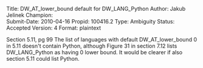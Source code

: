 Title:       DW_AT_lower_bound default for DW_LANG_Python
Author:      Jakub Jelinek
Champion:    
Submit-Date: 2010-04-16
Propid:      100416.2
Type:        Ambiguity
Status:      Accepted
Version:     4
Format:      plaintext

Section 5.11, pg 99
The list of languages with default DW_AT_lower_bound 0 in 5.11 doesn't contain 
Python, although Figure 31 in section 7.12 lists DW_LANG_Python as having 0 
lower bound.  It would be clearer if also section 5.11 could list Python.
